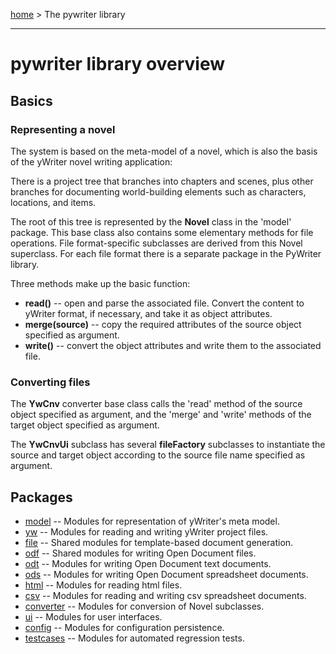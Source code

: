 [home](../index) > The pywriter library

---

# pywriter library overview

## Basics

### Representing a novel

The system is based on the meta-model of a novel, which is also the basis of the yWriter novel writing 
application: 

There is a project tree that branches into chapters and scenes, plus other branches for documenting 
world-building elements such as characters, locations, and items. 

The root of this tree is represented by the **Novel** class in the 'model' package. This base class also 
contains some elementary methods for file operations. File format-specific subclasses are derived from 
this Novel superclass. For each file format there is a separate package in the PyWriter library.

Three methods make up the basic function:

- **read()** -- open and parse the associated file. Convert the content to yWriter format, if necessary, and take it as object attributes.
- **merge(source)** -- copy the required attributes of the source object specified as argument. 
- **write()** -- convert the object attributes and write them to the associated file.

### Converting files

The **YwCnv** converter base class calls the 'read' method of the source object specified as argument, and the 'merge' and 'write' methods of the target object specified as argument. 

The **YwCnvUi** subclass has several **fileFactory** subclasses to instantiate the source and target object according to the source file name specified as argument. 


## Packages

- [model](model) -- Modules for representation of yWriter's meta model.
- [yw](yw) -- Modules for reading and writing yWriter project files.
- [file](file) -- Shared modules for template-based document generation.
- [odf](odf) -- Shared modules for writing Open Document files.
- [odt](odt) -- Modules for writing Open Document text documents.
- [ods](ods) -- Modules for writing Open Document spreadsheet documents.
- [html](html) -- Modules for reading html files.
- [csv](csv) -- Modules for reading and writing csv spreadsheet documents.
- [converter](converter) -- Modules for conversion of Novel subclasses.
- [ui](ui) -- Modules for user interfaces.
- [config](config) -- Modules for configuration persistence.
- [testcases](testcases) -- Modules for automated regression tests.




